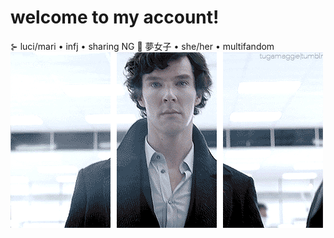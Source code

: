 # welcome to my account!
⊱ luci/mari • infj • sharing NG 🚫 夢女子 • she/her • multifandom
![](https://github.com/iamsherl0cked/-w-e-l-c-o-m-e-/blob/main/3edcfb530cbc86a45aa360d625b33c49.gif)
